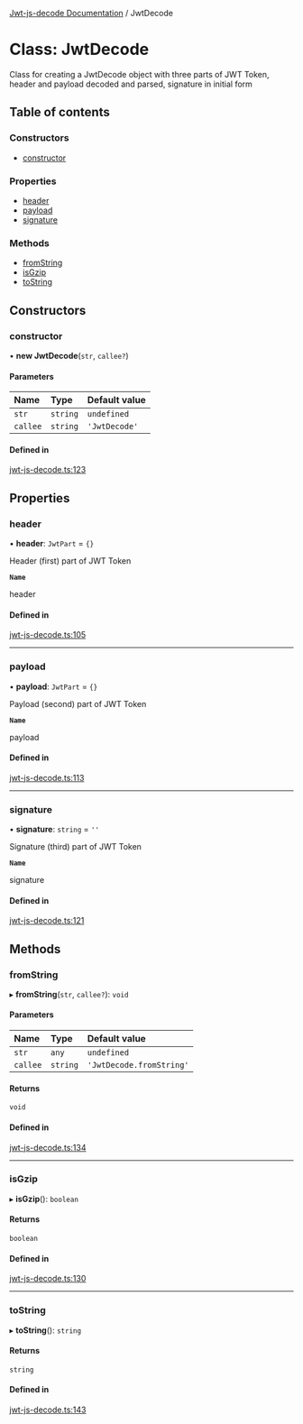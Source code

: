 [Jwt-js-decode Documentation](../README.md) / JwtDecode

# Class: JwtDecode

Class for creating a JwtDecode object with three parts of JWT Token, header and payload decoded and parsed, signature in initial form

## Table of contents

### Constructors

- [constructor](JwtDecode.md#constructor)

### Properties

- [header](JwtDecode.md#header)
- [payload](JwtDecode.md#payload)
- [signature](JwtDecode.md#signature)

### Methods

- [fromString](JwtDecode.md#fromstring)
- [isGzip](JwtDecode.md#isgzip)
- [toString](JwtDecode.md#tostring)

## Constructors

### constructor

• **new JwtDecode**(`str`, `callee?`)

#### Parameters

| Name | Type | Default value |
| :------ | :------ | :------ |
| `str` | `string` | `undefined` |
| `callee` | `string` | `'JwtDecode'` |

#### Defined in

[jwt-js-decode.ts:123](https://github.com/tomitribe/jwt-js-decode/blob/51a94e1/src/jwt-js-decode.ts#L123)

## Properties

### header

• **header**: `JwtPart` = `{}`

Header (first) part of JWT Token

**`Name`**

header

#### Defined in

[jwt-js-decode.ts:105](https://github.com/tomitribe/jwt-js-decode/blob/51a94e1/src/jwt-js-decode.ts#L105)

___

### payload

• **payload**: `JwtPart` = `{}`

Payload (second) part of JWT Token

**`Name`**

payload

#### Defined in

[jwt-js-decode.ts:113](https://github.com/tomitribe/jwt-js-decode/blob/51a94e1/src/jwt-js-decode.ts#L113)

___

### signature

• **signature**: `string` = `''`

Signature (third) part of JWT Token

**`Name`**

signature

#### Defined in

[jwt-js-decode.ts:121](https://github.com/tomitribe/jwt-js-decode/blob/51a94e1/src/jwt-js-decode.ts#L121)

## Methods

### fromString

▸ **fromString**(`str`, `callee?`): `void`

#### Parameters

| Name | Type | Default value |
| :------ | :------ | :------ |
| `str` | `any` | `undefined` |
| `callee` | `string` | `'JwtDecode.fromString'` |

#### Returns

`void`

#### Defined in

[jwt-js-decode.ts:134](https://github.com/tomitribe/jwt-js-decode/blob/51a94e1/src/jwt-js-decode.ts#L134)

___

### isGzip

▸ **isGzip**(): `boolean`

#### Returns

`boolean`

#### Defined in

[jwt-js-decode.ts:130](https://github.com/tomitribe/jwt-js-decode/blob/51a94e1/src/jwt-js-decode.ts#L130)

___

### toString

▸ **toString**(): `string`

#### Returns

`string`

#### Defined in

[jwt-js-decode.ts:143](https://github.com/tomitribe/jwt-js-decode/blob/51a94e1/src/jwt-js-decode.ts#L143)
